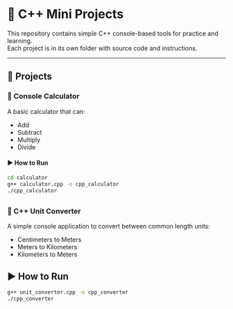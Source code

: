 # 🧠 C++ Mini Projects

This repository contains simple C++ console-based tools for practice and learning.  
Each project is in its own folder with source code and instructions.

---

## 📂 Projects

### 🧮 Console Calculator
A basic calculator that can:
- Add
- Subtract
- Multiply
- Divide

#### ▶ How to Run
```bash
cd calculator
g++ calculator.cpp -o cpp_calculator
./cpp_calculator
```

##

### 🔁 C++ Unit Converter
A simple console application to convert between common length units:
- Centimeters to Meters  
- Meters to Kilometers  
- Kilometers to Meters

## ▶ How to Run

```bash
g++ unit_converter.cpp -o cpp_converter
./cpp_converter
```
